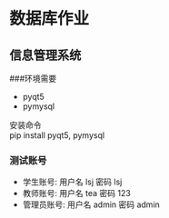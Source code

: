 # 数据库作业
## 信息管理系统
###环境需要  
- pyqt5
- pymysql   

安装命令   
pip install pyqt5, pymysql
### 测试账号
- 学生账号:      用户名 lsj    密码 lsj
- 教师账号:      用户名 tea    密码 123
- 管理员账号:    用户名 admin  密码 admin